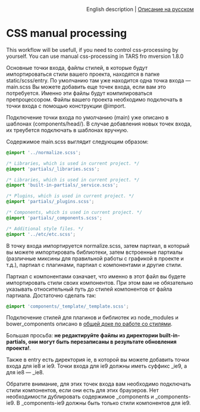 <p align="right">
English description | <a href="../ru/css-manual-processing.md">Описание на русском</a>
</p>

# CSS manual processing

This workflow will be usefull, if you need to control css-processing by yourself. You can use manual css-processing in TARS fro mversion 1.8.0

Основные точки входа, файлы стилей, в которые будут импортироваться стили вашего проекта, находятся в папке static/scss/entry. По умолчанию там уже находится одна точка входа — main.scss Вы можете добавить еще точек входа, если вам это потребуется. Именно эти файлы будут компилироваться препроцессором. Файлы вашего проекта необходимо подключать в точки входа с помощью конструкции @import.

Подключение точки входа по умолчанию (main) уже описано в шаблонах (components/head/). В случае добавления новых точек входа, их треубется подключать в шаблонах вручную.

Содержимое main.scss выглядит следующим образом:

```scss
@import '../normalize.scss';

/* Libraries, which is used in current project. */
@import 'partials/_libraries.scss';

/* Libraries, which is used in current project. */
@import 'built-in-partials/_service.scss';

/* Plugins, which is used in current project. */
@import 'partials/_plugins.scss';

/* Components, which is used in current project. */
@import 'partials/_components.scss';

/* Additional style files. */
@import '../etc/etc.scss';
```

В точку входа импортируется normalize.scss, затем партиал, в который вы можете импортировать библиотеки, затем встроенные партиалы (различные миксины для правильной работы с графикой в проекте и т.д.), партиал с плагинами, партиал с компонентами и другие стили.

Партиал с компонентами означает, что именно в этот файл вы будете импортировать стили своих компонентов. При этом вам не обязательно указывать относительный путь до стилей компонентов от файла партиала. Достаточно сделать так:

```scss
@import 'components/_template/_template.scss';
```

Подключение стилей для плагинов и библиотек из node_modules и bower_components описано в [общей доке по работе со стилями](css-processing.md).

Большая просьба: **не редактируйте файлы из директории built-in-partials, они могут быть перезаписаны в результате обновления проекта!**.

Также в entry есть директория ie, в которой вы можете добавить точки входа для ie8 и ie9. Точки входа для ie9 должны иметь суффикс _ie9, а для ie8 — _ie8.

Обратите внимание, для этих точек входа вам необходимо подключать стили компонентов, если они есть для этих браузеров. Нет необходимости дублировать содержимое _components и _components-ie9. В _components-ie9 должны быть только стили компонентов для ie9.

